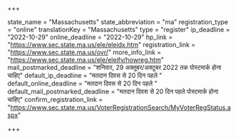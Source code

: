 +++

state_name = "Massachusetts"
state_abbreviation = "ma"
registration_type = "online"
translationKey = "Massachusetts"
type = "register"
ip_deadline = "2022-10-29"
online_deadline = "2022-10-29"
hp_link = "https://www.sec.state.ma.us/ele/eleidx.htm"
registration_link = "https://www.sec.state.ma.us/ovr/"
more_info_link = "https://www.sec.state.ma.us/ele/eleifv/howreg.htm"
mail_postmarked_deadline = "शनिवार, 29 अक्तूबर/अक्टूबर 2022 तक पोस्टमार्क होना चाहिए"
default_ip_deadline = "मतदान दिवस से 20 दिन पहले "
default_online_deadline = "मतदान दिवस से 20 दिन पहले "
default_mail_postmarked_deadline = "मतदान दिवस से 20 दिन पहले पोस्टमार्क होना चाहिए"
confirm_registration_link = "https://www.sec.state.ma.us/VoterRegistrationSearch/MyVoterRegStatus.aspx"

+++